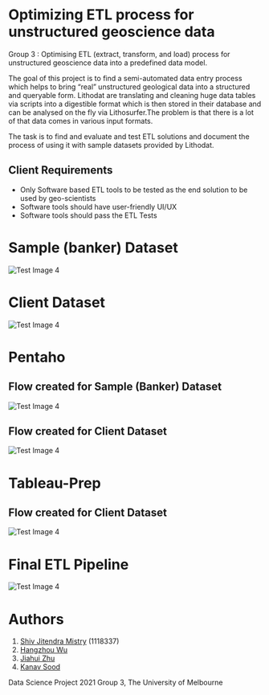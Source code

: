 # Optimizing ETL process for unstructured geoscience data 
Group 3 : Optimising ETL (extract, transform, and load) process for unstructured geoscience data into a predefined data model.

The goal of this project is to find a semi-automated data entry process which helps to bring “real” unstructured geological data into a structured and queryable form.  Lithodat are translating and cleaning huge data tables via scripts into a digestible format which is then stored in their database and can be analysed on the fly via Lithosurfer.The problem is that there is a lot of that data comes in various input formats.

The task is to find and evaluate and test ETL solutions and document the process of using it with sample datasets provided by Lithodat.

## Client Requirements
* Only Software based ETL tools to be tested as the end solution to be used by geo-scientists
* Software tools should have user-friendly UI/UX
* Software tools should pass the ETL Tests

# Sample (banker) Dataset
![Test Image 4](https://github.com/shivmistry605/MAST90106-Data-Science-Project-Group-3/blob/main/util/banker%20er%20diagram.png)

# Client Dataset
![Test Image 4](https://github.com/shivmistry605/MAST90106-Data-Science-Project-Group-3/blob/main/util/client%20ER%20diagram.png)


# Pentaho
## Flow created for Sample (Banker) Dataset
![Test Image 4](https://github.com/shivmistry605/MAST90106-Data-Science-Project-Group-3/blob/main/Pentaho/Pentaho%20banker%20dataset%20flow.png)

## Flow created for Client Dataset
![Test Image 4](https://github.com/shivmistry605/MAST90106-Data-Science-Project-Group-3/blob/main/Pentaho/Pentaho%20client%20dataset%20flow.png)

# Tableau-Prep
## Flow created for Client Dataset
![Test Image 4](https://github.com/shivmistry605/MAST90106-Data-Science-Project-Group-3/blob/main/Tableau/Tableau%20prep%20client%20flow%20old.png)


# Final ETL Pipeline
![Test Image 4](https://github.com/shivmistry605/MAST90106-Data-Science-Project-Group-3/blob/main/Tableau/Final%20ETL%20pipeline.png)

# Authors
1. [Shiv Jitendra Mistry](https://github.com/shivmistry605) (1118337)
1. [Hangzhou Wu](https://github.com/HanzoeWU)
1. [Jiahui Zhu](https://github.com/zjhbright)
1. [Kanav Sood](https://github.com/kanav-1390)



Data Science Project 2021 Group 3, The University of Melbourne
